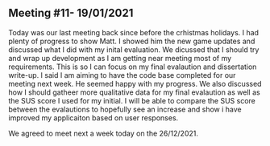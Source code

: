 ## Meeting #11- 19/01/2021
Today was our last meeting back since before the crhistmas holidays. I had plenty of progress to show Matt. I showed him the new game updates and discussed what I did with my inital evaluation. We dicussed that I should try and wrap up development as I am getting near meeting most of my requirements. This is so I can focus on my final evalaution and dissertation write-up. I said I am aiming to have the code base completed for our meeting next week. He seemed happy with my progress. We also discussed how I should gatheer more qualitative data for my final evalaution as well as the SUS score I used for my initial. I will be able to compare the SUS score between the evalautions to hopefully see an increase and show i have improved my applicaiton based on user responses.

We agreed to meet next a week today on the 26/12/2021.

